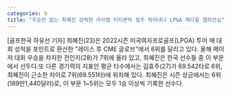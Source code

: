 ```yaml
---
categories: b
title: "우승만 없는 최혜진 강력한 라이벌 티티쿤의 질주 막아내나 LPGA 메디힐 챔피언십"
---
```

[골프한국 하유선 기자] 최혜진(23)은 2022시즌 미국여자프로골프(LPGA) 투어 매 대회 성적을 포인트로 환산한 "레이스 투 CME 글로브"에서 6위를 달리고 있다. 올해 메이저 대회 우승을 차지한 전인지(28)가 7위에 올라 있고, 최혜진은 한국 선수들 중 이 부문에서 선두다.또 다른 경기력의 지표인 평균 타수에서는 김효주(27)가 69.542타로 6위, 최혜진이 근소한 차이로 7위(69.551타)에 위치해 있다. 최혜진은 시즌 상금에서는 6위(189만1,440달러)로, 이 부문 1~5위는 모두 1승 이상씩 기록한 선수다.